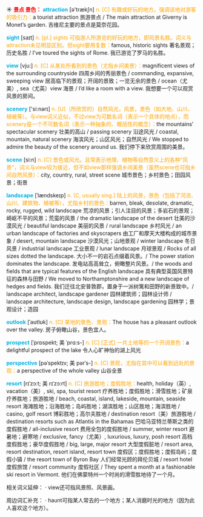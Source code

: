 ☀ <font color="red">**景点 景色：**</font>
<font color="sky blue">**attraction**</font> [ə'trækʃn] 
<font color="orange">n. [C] 有趣或好玩的地方。强调该地对游客的吸引力：</font>a tourist attraction 旅游景点 / The main attraction at Giverny is Monet’s garden. 吉维尼主要的景点是莫奈花园。 

<font color="sky blue">**sight**</font> [saɪt] 
<font color="orange">n. [pl.] sights 可指游人所游览的好玩的地方，即风景名胜。词义与attraction未见明显区别。但sight要用复数：</font>famous, historic sights 著名景观；历史名胜 / I’ve toured the sights of Rome. 我已游览了罗马的名胜。

<font color="sky blue">**view**</font> [vju:] 
<font color="orange">n. [C] 从某处所看到的景色（尤指乡间美景）：</font>magnificent views of the surrounding countryside 四周乡间的秀丽景色 / commanding, expansive, sweeping view 居高临下的景观；开阔的景致；一览无余的景色 / ocean（尤美）, sea（尤英）view 海景 / I’d like a room with a view. 我想要一个可以观赏风景的房间。

<font color="sky blue">**scenery**</font> ['si:nərɪ] 
<font color="orange">n. [U]（所欣赏的）自然风光，风景，景色（如大地、山川、植被等）。与view词义近似，不过view为可数名词（表示一个具体的地点），而scenery是一个不可数名词（表示一种抽象的、概括性的概念）：</font>the mountains’ spectacular scenery 壮美的高山 / passing scenery 沿途风光 / coastal, mountain, natural scenery 海滨风光；山区风光；自然风光 / We stopped to admire the beauty of the scenery around us. 我们停下来欣赏周围的美景。

<font color="sky blue">**scene**</font> [si:n] 
<font color="orange">n. [C] 景色或风光。且常表示地理、植物等自然意义上的各种“风景”，词义与view较为接近，但不如view那样强调乡间美景（虽然scene也可指乡间自然风景）：</font>city, country, rural, street scene 城市景色；乡村景色；田园风景；街景
                      
<font color="sky blue">**landscape**</font> [ˈlændskeɪp]
<font color="orange">n. [C, usually sing.] 陆上的风景，景色（包括了河流、山川、建筑物、植被等），尤指乡村的景色：</font>barren, bleak, desolate, dramatic, rocky, rugged, wild landscape 荒凉的风景；引人注目的风景；多岩石的景观；崎岖不平的风景；荒蛮的风景 / the dramatic landscape of the desert 壮美的沙漠风光 / beautiful landscape 美丽的风景 / rural landscape 乡村风光 / an urban landscape of factories and skyscrapers 由工厂和摩天大楼构成的城市景象 / desert, mountain landscape 沙漠风光；山地景观 / winter landscape 冬日风景 / industrial landscape 工业景观 / lunar landscape 月球景观 / Rocks of all sizes dotted the landscape. 大小不一的岩石点缀着风景。/ The power station dominates the landscape. 发电站高高耸立，俯瞰整片风景。/ the woods and fields that are typical features of the English landscape 具有典型英国风景特征的森林与田野 / We moved to Northamptonshire and a new landscape of hedges and fields. 我们迁往北安普敦郡，置身于一派树篱和田野的新景致中。/ landscape architect, landscape gardener 园林建筑师；园林设计师 / landscape architecture, landscape design, landscape gardening 园林学；景观设计；造园
           
<font color="sky blue">**outlook**</font> [ˈaʊtlʊk]
<font color="orange">n. [C] 某地的景色、景观：</font>The house has a pleasant outlook over the valley. 房子俯瞰山谷，景色宜人。

<font color="sky blue">**prospect**</font> [ˈprɒspekt; 美 ˈprɑ:s-]
<font color="orange">n. [C] [正式] 一片土地等的一个开阔景色：</font>a delightful prospect of the lake 令人心旷神怡的湖上风光
            
<font color="sky blue">**perspective**</font> [pəˈspektɪv; 美 pərˈs-]
<font color="orange">n. [C] 景观，尤指在其中可以看到远处的景观：</font>a perspective of the whole valley 山谷全景
            
<font color="sky blue">**resort**</font> [rɪˈzɔ:t; 美 rɪˈzɔ:rt]
<font color="orange">n. [C] 旅游胜地；度假胜地：</font>health, holiday（英）, vacation（美）, ski, spa, tourist resort 疗养胜地；度假胜地；滑雪胜地；矿泉疗养胜地；旅游胜地 / beach, coastal, island, lakeside, mountain, seaside resort 海滩胜地；沿海胜地；岛屿胜地；湖滨胜地；山区胜地；海滨胜地 / casino, golf resort 博彩胜地；高尔夫胜地 / destination resort（美）旅游胜地 / destination resorts such as Atlantis in the Bahamas 巴哈马亚特兰蒂斯之类的度假胜地 / all-inclusive resort 费用全包的度假胜地 / summer, winter resort 避暑地；避寒地 / exclusive, fancy（尤美）, luxurious, luxury, posh resort 高档度假胜地；豪华度假胜地 / big, large, major resort 大型度假脏地 / resort area, resort destination, resort island, resort town 度假区；度假胜地；度假岛屿；度假小镇 / the resort town of Byron Bay 人们经常光顾的拜伦贝城 / resort hotel 度假旅馆 / resort community 度假社区 / They spent a month at a fashionable ski resort in Vermont. 他们在佛蒙特州一个时尚的滑雪胜地待了一个月。

相关词义延伸：
· view还可指风景照、风景画。

周边词汇补充：
· haunt可指某人常去的一个地方；某人消磨时光的地方（因为此人喜欢这个地方）。